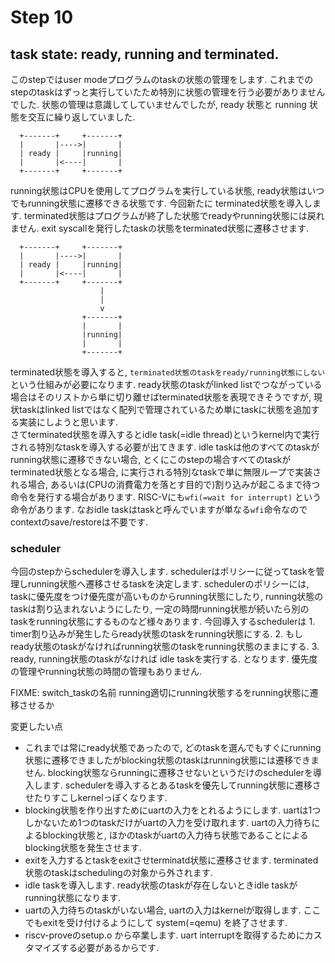 # Step 10

## task state: ready, running and terminated.
このstepではuser modeプログラムのtaskの状態の管理をします. これまでのstepのtaskはずっと実行していたため特別に状態の管理を行う必要がありませんでした. 状態の管理は意識してしていませんでしたが, ready 状態と running 状態を交互に繰り返していました.
```
  +-------+     +-------+
  |       |---->|       |
  | ready |     |running|
  |       |<----|       |
  +-------+     +-------+
```
running状態はCPUを使用してプログラムを実行している状態, ready状態はいつでもrunning状態に遷移できる状態です. 今回新たに terminated状態を導入します. terminated状態はプログラムが終了した状態でreadyやrunning状態には戻れません. exit syscallを発行したtaskの状態をterminated状態に遷移させます.
```
  +-------+     +-------+
  |       |---->|       |
  | ready |     |running|
  |       |<----|       |
  +-------+     +-------+
                    |
                    |
                    v
                +-------+
                |       |
                |running|
                |       |
                +-------+
```
terminated状態を導入すると, `terminated状態のtaskをready/running状態にしない` という仕組みが必要になります. ready状態のtaskがlinked listでつながっている場合はそのリストから単に切り離せばterminated状態を表現できそうですが, 現状taskはlinked listではなく配列で管理されているため単にtaskに状態を追加する実装にしようと思います.  
さてterminated状態を導入するとidle task(=idle thread)というkernel内で実行される特別なtaskを導入する必要が出てきます. idle taskは他のすべてのtaskがrunning状態に遷移できない場合, とくにこのstepの場合すべてのtaskがterminated状態となる場合, に実行される特別なtaskで単に無限ループで実装される場合, あるいは(CPUの消費電力を落とす目的で)割り込みが起こるまで待つ命令を発行する場合があります. RISC-Vにも`wfi(=wait for interrupt)` という命令があります. なおidle taskはtaskと呼んでいますが単なる`wfi`命令なのでcontextのsave/restoreは不要です.

### scheduler
今回のstepからschedulerを導入します. schedulerはポリシーに従ってtaskを管理しrunning状態へ遷移させるtaskを決定します. schedulerのポリシーには, taskに優先度をつけ優先度が高いものからrunning状態にしたり, running状態のtaskは割り込まれないようにしたり, 一定の時間running状態が続いたら別のtaskをrunning状態にするものなど様々あります. 今回導入するschedulerは 1. timer割り込みが発生したらready状態のtaskをrunning状態にする. 2. もしready状態のtaskがなければrunning状態のtaskをrunning状態のままにする. 3. ready, running状態のtaskがなければ idle taskを実行する. となります. 優先度の管理やrunning状態の時間の管理もありません.


FIXME: switch_taskの名前
running適切にrunning状態するをrunning状態に遷移させるか


変更したい点
- これまでは常にready状態であったので, どのtaskを選んでもすぐにrunning状態に遷移できましたがblocking状態のtaskはrunning状態には遷移できません. blocking状態ならrunningに遷移させないというだけのschedulerを導入します. schedulerを導入するとあるtaskを優先してrunning状態に遷移させたりすこしkernelっぽくなります.
- blocking状態を作り出すためにuartの入力をとれるようにします. uartは1つしかないため1つのtaskだけがuartの入力を受け取れます. uartの入力待ちによるblocking状態と, ほかのtaskがuartの入力待ち状態であることによるblocking状態を発生させます.
- exitを入力するとtaskをexitさせterminatd状態に遷移させます. terminated状態のtaskはschedulingの対象から外されます.
- idle taskを導入します. ready状態のtaskが存在しないときidle taskがrunning状態になります.
- uartの入力待ちのtaskがいない場合, uartの入力はkernelが取得します. ここでもexitを受け付けるようにして system(=qemu) を終了させます.
- riscv-proveのsetup.o から卒業します. uart interruptを取得するためにカスタマイズする必要があるからです.
